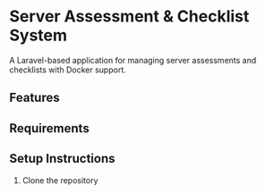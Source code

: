# Server Assessment & Checklist System

A Laravel-based application for managing server assessments and checklists with Docker support.

## Features

## Requirements

## Setup Instructions
1. Clone the repository
